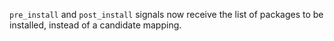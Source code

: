`pre_install` and `post_install` signals now receive the list of packages to be installed, instead of a candidate mapping.
